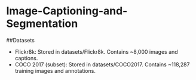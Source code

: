 # Image-Captioning-and-Segmentation
##Datasets
* Flickr8k: Stored in datasets/Flickr8k. Contains ~8,000 images and captions.
* COCO 2017 (subset): Stored in datasets/COCO2017. Contains ~118,287 training images and annotations.
